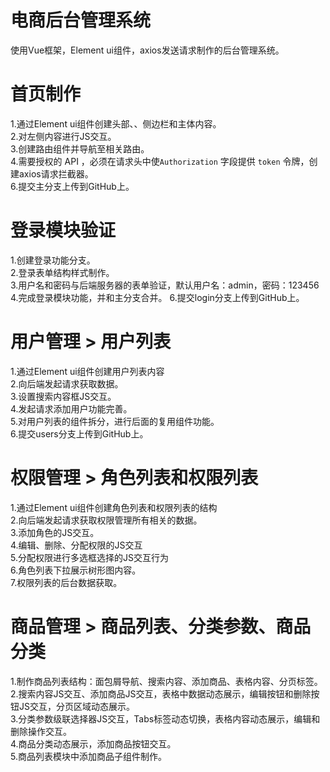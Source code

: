# 电商后台管理系统
  使用Vue框架，Element ui组件，axios发送请求制作的后台管理系统。

# 首页制作
  1.通过Element ui组件创建头部、、侧边栏和主体内容。<br>
  2.对左侧内容进行JS交互。<br>
  3.创建路由组件并导航至相关路由。<br>
  4.需要授权的 API ，必须在请求头中使`Authorization` 字段提供 `token` 令牌，创建axios请求拦截器。<br>
  6.提交主分支上传到GitHub上。

# 登录模块验证
  1.创建登录功能分支。<br>
  2.登录表单结构样式制作。<br>
  3.用户名和密码与后端服务器的表单验证，默认用户名：admin，密码：123456<br>
  4.完成登录模块功能，并和主分支合并。
  6.提交login分支上传到GitHub上。

# 用户管理 > 用户列表
  1.通过Element ui组件创建用户列表内容<br>
  2.向后端发起请求获取数据。<br>
  3.设置搜索内容框JS交互。<br>
  4.发起请求添加用户功能完善。<br>
  5.对用户列表的组件拆分，进行后面的复用组件功能。<br>
  6.提交users分支上传到GitHub上。

# 权限管理 > 角色列表和权限列表
  1.通过Element ui组件创建角色列表和权限列表的结构<br>
  2.向后端发起请求获取权限管理所有相关的数据。<br>
  3.添加角色的JS交互。<br>
  4.编辑、删除、分配权限的JS交互<br>
  5.分配权限进行多选框选择的JS交互行为<br>
  6.角色列表下拉展示树形图内容。<br>
  7.权限列表的后台数据获取。

# 商品管理 > 商品列表、分类参数、商品分类
  1.制作商品列表结构：面包屑导航、搜索内容、添加商品、表格内容、分页标签。<br>
  2.搜索内容JS交互、添加商品JS交互，表格中数据动态展示，编辑按钮和删除按钮JS交互，分页区域动态展示。<br>
  3.分类参数级联选择器JS交互，Tabs标签动态切换，表格内容动态展示，编辑和删除操作交互。<br>
  4.商品分类动态展示，添加商品按钮交互。<br>
  5.商品列表模块中添加商品子组件制作。
